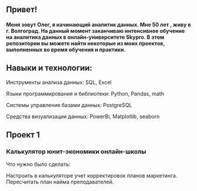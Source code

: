 ##  Привет! 
####   Меня зовут Олег, я начинающий аналитик данных. Мне 50 лет , живу в г. Волгоград. На данный момент заканчиваю интенсивное обучение на аналитика данных в онлайн-университете Skypro. В этом репозитории вы можете найти некоторые из моих проектов, выполненных во время обучения и практики.

##  Навыки и технологии:

Инструменты анализа данных: SQL, Excel
  
Языки программирования и библиотеки: Python, Pandas, math
  
Системы управления базами данных: PostgreSQL
  
Средства визуализации данных: PowerBi, Matplotlib, seaborn
  


##  Проект 1

###  Калькулятор юнит-экономики онлайн-школы

Что нужно было сделать:

Настроить в калькуляторе учет корректировок планов маркетинга. 
Пересчитать план найма преподавателей.

